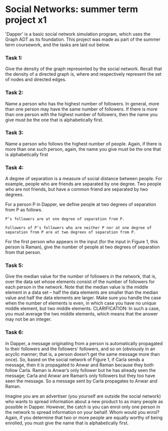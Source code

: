 # Social Networks: summer term project x1

'Dapper' is a basic social network simulation program, which uses the Graph ADT as its foundation. This project was made as part of the summer term coursework, and the tasks are laid out below.

### Task 1: 
Give the density of the graph represented by the social network. Recall that the density of a directed graph is, where and respectively represent the set of nodes and directed edges.

### Task 2: 
Name a person who has the highest number of followers. In general, more than one person may have the same number of followers. If there is more than one person with the highest number of followers, then the name you give must be the one that is alphabetically first.

### Task 3: 
Name a person who follows the highest number of people. Again, if there is more than one such person, again, the name you give must be the one that is alphabetically first

### Task 4: 
A degree of separation is a measure of social distance between people. For example, people who are friends are separated by one degree. Two people who are not friends, but have a common friend are separated by two degrees.

For a person P in Dapper, we define people at two degrees of separation from P as follows.

    P’s followers are at one degree of separation from P.

    Followers of P’s followers who are neither P nor at one degree of separation from P are at two degrees of separation from P.

For the first person who appears in the input (for the input in Figure 1, this person is Raman), give the number of people at two degrees of separation from that person.

### Task 5: 
Give the median value for the number of followers in the network, that is, over the data set whose elements consist of the number of followers for each person in the network. Note that the median value is the middle element in a data set – half the data elements are smaller than the median value and half the data elements are larger. Make sure you handle the case when the number of elements is even, in which case you have no unique middle element, but two middle elements. CLARIFICATION: In such a case, you must average the two middle elements, which means that the answer may not be an integer.

### Task 6: 
In Dapper, a message originating from a person is automatically propagated to their followers and the followers’ followers, and so on (obviously in an acyclic manner; that is, a person doesn’t get the same message more than once). So, based on the social network of Figure 1, if Carla sends a message, then it is propagated to Anwar and Raman because they both follow Carla. Raman is Anwar’s only follower but he has already seen the message; Carla and Anwar are Raman’s only followers but they too have seen the message. So a message sent by Carla propagates to Anwar and Raman.

Imagine you are an advertiser (you yourself are outside the social network) who wants to spread information about a new product to as many people as possible in Dapper. However, the catch is you can enrol only one person in the network to spread information on your behalf. Whom would you enrol? Again, if you determine that two or more people are equally worthy of being enrolled, you must give the name that is alphabetically first.
